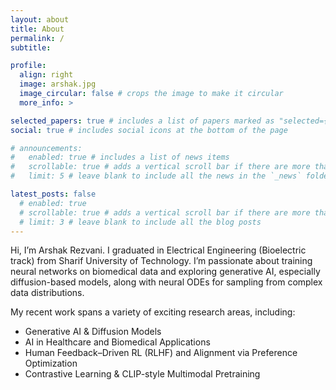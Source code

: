 ```yaml
---
layout: about
title: About
permalink: /
subtitle: 

profile:
  align: right
  image: arshak.jpg
  image_circular: false # crops the image to make it circular
  more_info: >

selected_papers: true # includes a list of papers marked as "selected={true}"
social: true # includes social icons at the bottom of the page

# announcements:
#   enabled: true # includes a list of news items
#   scrollable: true # adds a vertical scroll bar if there are more than 3 news items
#   limit: 5 # leave blank to include all the news in the `_news` folder

latest_posts: false
  # enabled: true
  # scrollable: true # adds a vertical scroll bar if there are more than 3 new posts items
  # limit: 3 # leave blank to include all the blog posts
---
```


Hi, I’m Arshak Rezvani. I graduated in Electrical Engineering (Bioelectric track) from Sharif University of Technology. I’m passionate about training neural networks on biomedical data and exploring generative AI, especially diffusion-based models, along with neural ODEs for sampling from complex data distributions.

My recent work spans a variety of exciting research areas, including:

* Generative AI & Diffusion Models
* AI in Healthcare and Biomedical Applications
* Human Feedback–Driven RL (RLHF) and Alignment via Preference Optimization
* Contrastive Learning & CLIP-style Multimodal Pretraining

